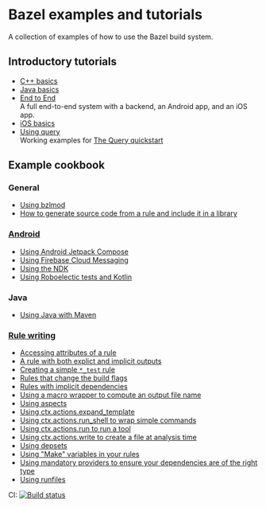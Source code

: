 # Bazel examples and tutorials

A collection of examples of how to use the Bazel build system.

## Introductory tutorials

* [C++ basics](/tree/main/cpp-tutorial)
* [Java basics](/tree/main/java-tutorial)
* [End to End](/tree/main/tutorial)
  <br/>A full end-to-end system with a backend, an Android app, and an iOS app.
* [iOS basics](/tree/main/tutorial/ios-app)
* [Using query](/tree/main/query-quickstart)
  <br/>Working examples for [The Query quickstart](https://bazel.build/query/quickstart)

## Example cookbook

### General

* [Using bzlmod](/tree/main/bzlmod)
* [How to generate source code from a rule and include it in a library](/tree/main/rules/generating_code)

### [Android](/tree/main/android)

* [Using Android Jetpack Compose](/tree/main/firebase-cloud-messaging)
* [Using Firebase Cloud Messaging](/tree/main/jetpack-compose)
* [Using the NDK](/tree/main/android/ndk)
* [Using Roboelectic tests and Kotlin](/tree/main/android/robolectric-testing)

### Java

* [Using Java with Maven](/tree/main/java-maven)

### [Rule writing](/tree/main/rules)

* [Accessing attributes of a rule](/tree/main/rules/attributes)
* [A rule with both explict and implicit outputs](/tree/main/rules/implicit_output)
* [Creating a simple `*_test` rule](/tree/main/rules/test_rule)
* [Rules that change the build flags](/tree/main/configurations)
* [Rules with implicit dependencies](/tree/main/rules/computed_dependencies)
* [Using a macro wrapper to compute an output file name](/tree/main/rules/optional_provider)
* [Using aspects](/tree/main/rules/aspect)
* [Using ctx.actions.expand_template](/tree/main/rules/expand_template)
* [Using ctx.actions.run_shell to wrap simple commands](/tree/main/rules/shell_command)
* [Using ctx.actions.run to run a tool](/tree/main/rules/actions_run)
* [Using ctx.actions.write to create a file at analysis time](/tree/main/rules/actions_write)
* [Using depsets](/tree/main/rules/depsets)
* [Using "Make" variables in your rules](/tree/main/make-variables)
* [Using mandatory providers to ensure your dependencies are of the right type](/tree/main/rules/mandatory_provider)
* [Using runfiles](/tree/main/rules/runfiles)


CI:
[![Build status](https://badge.buildkite.com/260bbace6a4067a3c60539a31fed1191d341a24cb0bfeb0e23.svg)](https://buildkite.com/bazel/bazel-bazel-examples)
